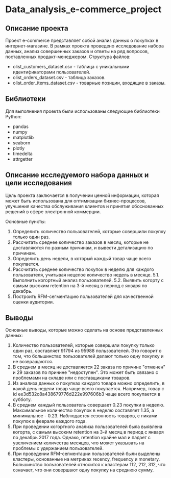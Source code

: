 # Data_analysis_e-commerce_project

## Описание проекта
Проект e-commerce представляет собой анализ данных о покупках в интернет-магазине. В рамках проекта проведено исследование набора данных, анализ совершенных заказов и ответы на ряд вопросов, поставленных продакт-менеджером.
Структура файлов:
- olist_customers_dataset.csv - таблица с уникальными идентификаторами пользователей.
- olist_orders_dataset.csv - таблица заказов.
- olist_order_items_dataset.csv - товарные позиции, входящие в заказы.
  
## Библиотеки
Для выполнения проекта были использованы следующие библиотеки Python:
- pandas
- numpy
- matplotlib
- seaborn
- plotly
- timedelta
- attrgetter
  
## Описание исследуемого набора данных и цели исследования
Цель проекта заключается в получении ценной информации, которая может быть использована для оптимизации бизнес-процессов, улучшения качества обслуживания клиентов и принятия обоснованных решений в сфере электронной коммерции.

Основные пункты:
1. Определить количество пользователей, которые совершили покупку только один раз.
2. Рассчитать среднее количество заказов в месяц, которые не доставляются по разным причинам, и вывести детализацию по причинам.
3. Определить день недели, в который каждый товар чаще всего покупается.
4. Рассчитать среднее количество покупок в неделю для каждого пользователя, учитывая нецелое количество недель в месяце.
5.1. Выполнить когортный анализ пользователей.
5.2. Выявить когорту с самым высоким retention на 3-й месяц в период с января по декабрь.
6. Построить RFM-сегментацию пользователей для качественной оценки аудитории.


## Выводы
Основные выводы, которые можно сделать на основе представленных данных:
1. Количество пользователей, которые совершили покупку только один раз, составляет 91794 из 95988 пользователей. Это говорит о том, что большинство пользователей делают только одну покупку и не возвращаются.
2. В среднем в месяц не доставляется 22 заказа по причине "отменен" и 29 заказов по причине "недоступен". Это может быть связано с проблемами на складе или с поставщиками товаров.
3. Из анализа данных о покупках каждого товара можно определить, в какой день недели товар чаще всего покупается. Например, товар с id ee3d532c8a438679776d222e997606b3 чаще всего покупается в субботу.
4. В среднем каждый пользователь совершает 0.23 покупки в неделю. Максимальное количество покупок в неделю составляет 1.35, а минимальное - 0.23. Наблюдается сезонность товаров, с пиками покупок в феврале каждого года.
5. При проведении когортного анализа пользователей была выявлена когорта, с самым высоким retention на 3-й месяц в период с января по декабрь 2017 года. Однако, retention крайне мал и падает с увеличением количества месяцев, что может указывать на проблемы с удержанием пользователей.
6. При проведении RFM-сегментации пользователей были выделены кластеры, основанные на метриках recency, frequency и monetary. Большинство пользователей относится к кластерам 112, 212, 312, что означает, что они совершают одну покупку на среднюю сумму.

